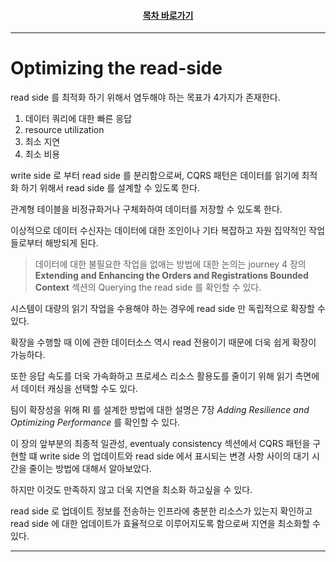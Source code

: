 <div align="center">

#### [목차 바로가기](https://github.com/dhslrl321/cqrs-journey-guide-korean/blob/master/Table%20of%20Contents.md)

</div>

---

# Optimizing the read-side

read side 를 최적화 하기 위해서 염두해야 하는 목표가 4가지가 존재한다.

1. 데이터 쿼리에 대한 빠른 응답
2. resource utilization
3. 최소 지연
4. 최소 비용

write side 로 부터 read side 를 분리함으로써, CQRS 패턴은 데이터를 읽기에 최적화 하기 위해서 read side 를 설계할 수 있도록 한다.

관계형 테이블을 비정규화거나 구체화하여 데이터를 저장할 수 있도록 한다.

이상적으로 데이터 수신자는 데이터에 대한 조인이나 기타 복잡하고 자원 집약적인 작업들로부터 해방되게 된다.

> 데이터에 대한 불필요한 작업을 없애는 방법에 대한 논의는 journey 4 장의 **Extending and Enhancing the Orders and Registrations Bounded Context** 섹션의 Querying the read side 를 확인할 수 있다.

시스템이 대량의 읽기 작업을 수용해야 하는 경우에 read side 만 독립적으로 확장할 수 있다.

확장을 수행할 때 이에 관한 데이터소스 역시 read 전용이기 때문에 더욱 쉽게 확장이 가능하다.

또한 응답 속도를 더욱 가속화하고 프로세스 리소스 활용도를 줄이기 위해 읽기 측면에서 데이터 캐싱을 선택할 수도 있다.

팀이 확장성을 위해 RI 를 설계한 방법에 대한 설명은 7장 _Adding Resilience and Optimizing Performance_ 를 확인할 수 있다.

이 장의 앞부분의 최종적 일관성, eventualy consistency 섹션에서 CQRS 패턴을 구현할 떄 write side 의 업데이트와 read side 에서 표시되는 변경 사항 사이의 대기 시간을 줄이는 방법에 대해서 알아보았다.

하지만 이것도 만족하지 않고 더욱 지연을 최소화 하고싶을 수 있다.

read side 로 업데이트 정보를 전송하는 인프라에 충분한 리소스가 있는지 확인하고 read side 에 대한 업데이트가 효율적으로 이루어지도록 함으로써 지연을 최소화할 수 있다.

---
